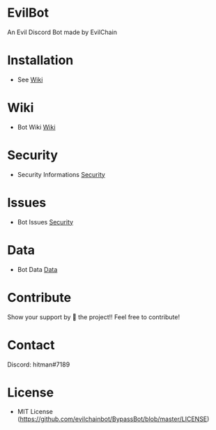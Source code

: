 # EvilBot
An Evil Discord Bot made by EvilChain

# Installation
* See [Wiki](#wiki)

# Wiki
* Bot Wiki [Wiki](https://github.com/evilchainbot/BypassBot/wiki/)

# Security
* Security Informations [Security](https://github.com/evilchainbot/BypassBot/network/alerts)

# Issues
* Bot Issues [Security](https://github.com/evilchainbot/BypassBot/issues)

# Data
* Bot Data [Data](https://github.com/evilchainbot/BypassBot/pulse)

# Contribute
Show your support by 🌟 the project!!
Feel free to contribute!

# Contact
Discord: hitman#7189

# License
* MIT License (https://github.com/evilchainbot/BypassBot/blob/master/LICENSE)
